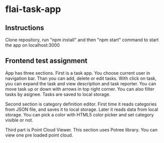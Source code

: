 # flai-task-app

## Instructions

Clone repository, run "npm install" and then "npm start" command to start the app on localhost:3000

## Frontend test assignment

App has three sections. First is a task app. You choose current user in navigation bar. Than you can add, delete or edit tasks. With click on task, you can expand the task and view description and task reporter. You can move task up or down with arrows in top right corner. You can also filter tasks by asignee. Tasks are saved to local storage. 

Second section is category definition editor. First time it reads categories from JSON file, and saves it to local storage. Later it reads data from local storage. You can pick a color with HTML5 color picker and set category visible or not. 

Third part is Point Cloud Viewer. This section uses Potree library. You can view one pre loaded point cloud.
